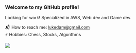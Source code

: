 ### Welcome to my GitHub profile!

Looking for work!
Specialized in AWS, Web dev and Game dev.
 
📬 How to reach me: lukedam@gmail.com  
:zap: Hobbies: Chess, Stocks, Algorithms
<!-- <img src="https://github-readme-stats.vercel.app/api?username=lukepwn&&show_icons=true&count_private=true&theme=radical"> -->

<img src="https://github-readme-stats.vercel.app/api/top-langs/?username=lukepwn&exclude_repo=Racing-Revolution,ExplorationGame&layout=compact&theme=radical&langs_count=10">
